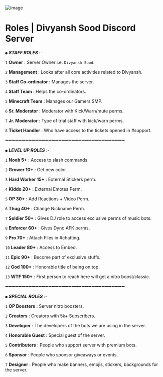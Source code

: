 ![image](https://user-images.githubusercontent.com/88816011/129174500-d3dd1c5d-b845-4806-b92f-d157196f0cfa.png)

# Roles | Divyansh Sood Discord Server

` ● ` ___STAFF ROLES___ :-

` 1 ` **Owner** : Server Owner i.e. `Divyansh Sood`. 

` 2 ` **Management** : Looks after all core activities related to Divyansh.

` 3 ` **Staff Co-ordinator** : Manages the server.

` 4 ` **Staff Team** : Helps the co-ordinators.

` 5 ` **Minecraft Team** : Manages our Gamers SMP.

` 6 ` **Sr. Moderator** : Moderator with Kick/Warn/mute perms.

` 7 ` **Jr. Moderator** : Type of trial staff with kick/warn perms.

` 8 ` **Ticket Handler** : Who have access to the tickets opened in #support.

➖➖➖➖➖➖➖➖➖➖➖➖➖➖➖➖➖➖➖➖➖➖➖➖➖➖➖➖➖➖➖➖➖➖➖➖

` ● ` ___LEVEL UP ROLES___ :-

` 1 ` **Noob 5+** : Access to slash commands.

` 2 ` **Grower 10+** : Get new color.

` 3 ` **Hard Worker 15+** : External Stickers perm.

` 4 ` **Kiddo 20+** : External Emotes Perm.

` 5 ` **OP 30+** : Add Reactions + Video Perm.

` 6 ` **Thug 40+** : Change Nickname Perm.

` 7 ` **Soldier 50+** : Gives DJ role to access exclusive perms of music bots.

` 8 ` **Enforcer 60+** : Gives Dyno AFK perms.

` 9 ` **Pro 70+** : Attach Files in #chatting.

` 10 ` **Leader 80+** : Access to Embed.

` 11 ` **Epic 90+** : Become part of exclusive stuffs.

` 12 ` **God 100+** : Honorable title of being on top.

` 13 ` **WTF 150+** : First person to reach here will get a nitro boost/classic.

➖➖➖➖➖➖➖➖➖➖➖➖➖➖➖➖➖➖➖➖➖➖➖➖➖➖➖➖➖➖➖➖➖➖➖➖

` ● ` ___SPECIAL ROLES___ :-

` 1 ` **OP Boosters** : Server nitro boosters.

` 2 ` **Creators** : Creators with 5k+ Subscribers.

` 3 ` **Developer** : The developers of the bots we are using in the server.

` 4 ` **Honorable Guest** :  Special guest of the server.

` 5 ` **Contributers** : People who support server with premium bots.

` 6 ` **Sponsor** : People who sponsor giveaways or events.

` 7 ` **Designer** : People who make banners, emojis, stickers, backgrounds for the server.
